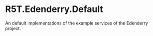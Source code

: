 # R5T.Edenderry.Default
An default implementations of the example services of the Edenderry project.
